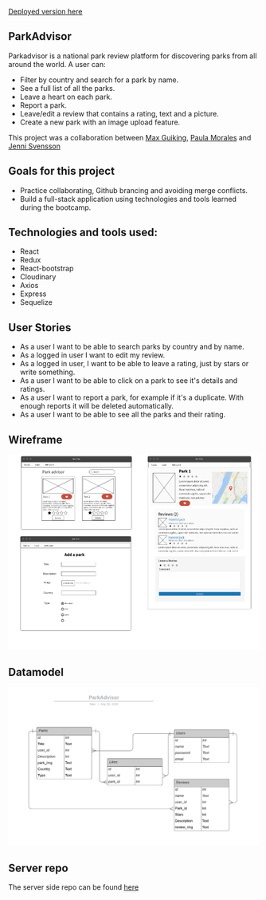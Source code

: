 [Deployed version here](https://dazzling-bartik-ef9472.netlify.app/)

## ParkAdvisor

Parkadvisor is a national park review platform for discovering parks from all around the world.
A user can:

- Filter by country and search for a park by name.
- See a full list of all the parks.
- Leave a heart on each park.
- Report a park.
- Leave/edit a review that contains a rating, text and a picture.
- Create a new park with an image upload feature.

This project was a collaboration between [Max Guiking](https://github.com/Rossetag), [Paula Morales](https://github.com/paula-morales) and [Jenni Svensson](https://github.com/JenniSvensson)

## Goals for this project

- Practice collaborating, Github brancing and avoiding merge conflicts.
- Build a full-stack application using technologies and tools learned during the bootcamp.

## Technologies and tools used:

- React
- Redux
- React-bootstrap
- Cloudinary
- Axios
- Express
- Sequelize

## User Stories

- As a user I want to be able to search parks by country and by name.
- As a logged in user I want to edit my review.
- As a logged in user, I want to be able to leave a rating, just by stars or write something.
- As a user I want to be able to click on a park to see it's details and ratings.
- As a user I want to report a park, for example if it's a duplicate. With enough reports it will be deleted automatically.
- As a user I want to be able to see all the parks and their rating.

## Wireframe

![wireframe](https://github.com/JenniSvensson/Parkadvisor-client/blob/Development/readmePictures/wireframe.png)

## Datamodel

![datamodel](https://github.com/JenniSvensson/Parkadvisor-client/blob/Development/readmePictures/datamodel.png)

## Server repo

The server side repo can be found [here](https://github.com/JenniSvensson/Parkadvisor-server)
